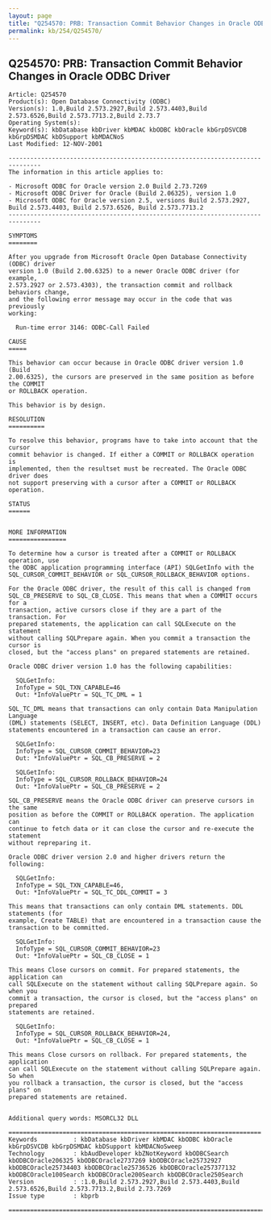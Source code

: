 ```yaml
---
layout: page
title: "Q254570: PRB: Transaction Commit Behavior Changes in Oracle ODBC Driver"
permalink: kb/254/Q254570/
---
```


## Q254570: PRB: Transaction Commit Behavior Changes in Oracle ODBC Driver

	Article: Q254570
	Product(s): Open Database Connectivity (ODBC)
	Version(s): 1.0,Build 2.573.2927,Build 2.573.4403,Build 2.573.6526,Build 2.573.7713.2,Build 2.73.7
	Operating System(s): 
	Keyword(s): kbDatabase kbDriver kbMDAC kbODBC kbOracle kbGrpDSVCDB kbGrpDSMDAC kbDSupport kbMDACNoS
	Last Modified: 12-NOV-2001
	
	-------------------------------------------------------------------------------
	The information in this article applies to:
	
	- Microsoft ODBC for Oracle version 2.0 Build 2.73.7269 
	- Microsoft ODBC Driver for Oracle (Build 2.06325), version 1.0 
	- Microsoft ODBC for Oracle version 2.5, versions Build 2.573.2927, Build 2.573.4403, Build 2.573.6526, Build 2.573.7713.2 
	-------------------------------------------------------------------------------
	
	SYMPTOMS
	========
	
	After you upgrade from Microsoft Oracle Open Database Connectivity (ODBC) driver
	version 1.0 (Build 2.00.6325) to a newer Oracle ODBC driver (for example,
	2.573.2927 or 2.573.4303), the transaction commit and rollback behaviors change,
	and the following error message may occur in the code that was previously
	working:
	
	  Run-time error 3146: ODBC-Call Failed
	
	CAUSE
	=====
	
	This behavior can occur because in Oracle ODBC driver version 1.0 (Build
	2.00.6325), the cursors are preserved in the same position as before the COMMIT
	or ROLLBACK operation.
	
	This behavior is by design.
	
	RESOLUTION
	==========
	
	To resolve this behavior, programs have to take into account that the cursor
	commit behavior is changed. If either a COMMIT or ROLLBACK operation is
	implemented, then the resultset must be recreated. The Oracle ODBC driver does
	not support preserving with a cursor after a COMMIT or ROLLBACK operation.
	
	STATUS
	======
	
	
	MORE INFORMATION
	================
	
	To determine how a cursor is treated after a COMMIT or ROLLBACK operation, use
	the ODBC application programming interface (API) SQLGetInfo with the
	SQL_CURSOR_COMMIT_BEHAVIOR or SQL_CURSOR_ROLLBACK_BEHAVIOR options.
	
	For the Oracle ODBC driver, the result of this call is changed from
	SQL_CB_PRESERVE to SQL_CB_CLOSE. This means that when a COMMIT occurs for a
	transaction, active cursors close if they are a part of the transaction. For
	prepared statements, the application can call SQLExecute on the statement
	without calling SQLPrepare again. When you commit a transaction the cursor is
	closed, but the "access plans" on prepared statements are retained.
	
	Oracle ODBC driver version 1.0 has the following capabilities:
	
	  SQLGetInfo:
	  InfoType = SQL_TXN_CAPABLE=46
	  Out: *InfoValuePtr = SQL_TC_DML = 1
	
	SQL_TC_DML means that transactions can only contain Data Manipulation Language
	(DML) statements (SELECT, INSERT, etc). Data Definition Language (DDL)
	statements encountered in a transaction can cause an error.
	
	  SQLGetInfo:
	  InfoType = SQL_CURSOR_COMMIT_BEHAVIOR=23
	  Out: *InfoValuePtr = SQL_CB_PRESERVE = 2
	
	  SQLGetInfo:
	  InfoType = SQL_CURSOR_ROLLBACK_BEHAVIOR=24
	  Out: *InfoValuePtr = SQL_CB_PRESERVE = 2
	
	SQL_CB_PRESERVE means the Oracle ODBC driver can preserve cursors in the same
	position as before the COMMIT or ROLLBACK operation. The application can
	continue to fetch data or it can close the cursor and re-execute the statement
	without repreparing it.
	
	Oracle ODBC driver version 2.0 and higher drivers return the following:
	
	  SQLGetInfo:
	  InfoType = SQL_TXN_CAPABLE=46,
	  Out: *InfoValuePtr = SQL_TC_DDL_COMMIT = 3
	
	This means that transactions can only contain DML statements. DDL statements (for
	example, Create TABLE) that are encountered in a transaction cause the
	transaction to be committed.
	
	  SQLGetInfo:
	  InfoType = SQL_CURSOR_COMMIT_BEHAVIOR=23
	  Out: *InfoValuePtr = SQL_CB_CLOSE = 1
	
	This means Close cursors on commit. For prepared statements, the application can
	call SQLExecute on the statement without calling SQLPrepare again. So when you
	commit a transaction, the cursor is closed, but the "access plans" on prepared
	statements are retained.
	
	  SQLGetInfo:
	  InfoType = SQL_CURSOR_ROLLBACK_BEHAVIOR=24,
	  Out: *InfoValuePtr = SQL_CB_CLOSE = 1
	
	This means Close cursors on rollback. For prepared statements, the application
	can call SQLExecute on the statement without calling SQLPrepare again. So when
	you rollback a transaction, the cursor is closed, but the "access plans" on
	prepared statements are retained.
	
	
	Additional query words: MSORCL32 DLL
	
	======================================================================
	Keywords          : kbDatabase kbDriver kbMDAC kbODBC kbOracle kbGrpDSVCDB kbGrpDSMDAC kbDSupport kbMDACNoSweep 
	Technology        : kbAudDeveloper kbZNotKeyword kbODBCSearch kbODBCOracle206325 kbODBCOracle2737269 kbODBCOracle25732927 kbODBCOracle25734403 kbODBCOracle25736526 kbODBCOracle257377132 kbODBCOracle100Search kbODBCOracle200Search kbODBCOracle250Search
	Version           : :1.0,Build 2.573.2927,Build 2.573.4403,Build 2.573.6526,Build 2.573.7713.2,Build 2.73.7269
	Issue type        : kbprb
	
	=============================================================================
	
